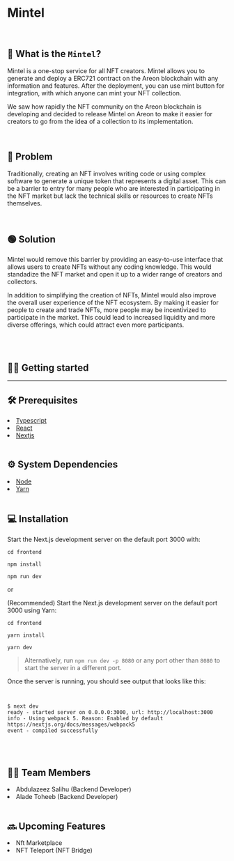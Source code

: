# Mintel

<br>

## 🤔 What is the `Mintel`?

Mintel is a one-stop service for all NFT creators. Mintel allows you to generate and deploy a ERC721 contract on the Areon blockchain with any information and features. After the deployment, you can use mint button for integration, with which anyone can mint your NFT collection.

We saw how rapidly the NFT community on the Areon blockchain is developing and decided to release Mintel on Areon to make it easier for creators to go from the idea of a collection to its implementation.

<br>

## 🔴 Problem

Traditionally, creating an NFT involves writing code or using complex software to generate a unique token that represents a digital asset. This can be a barrier to entry for many people who are interested in participating in the NFT market but lack the technical skills or resources to create NFTs themselves.

<br>

## 🟢 Solution

Mintel would remove this barrier by providing an easy-to-use interface that allows users to create NFTs without any coding knowledge. This would standadize the NFT market and open it up to a wider range of creators and collectors.

In addition to simplifying the creation of NFTs, Mintel would also improve the overall user experience of the NFT ecosystem. By making it easier for people to create and trade NFTs, more people may be incentivized to participate in the market. This could lead to increased liquidity and more diverse offerings, which could attract even more participants.

<br>
<br>

## 🧑‍💻 Getting started

<hr>

## 🛠️ Prerequisites

<li><a href="https://typescriptlang.org">Typescript</a></li>
<li><a href="https://reactjs.org">React</a></li>
<li><a href="prerequisites">Nextjs</a></li>
<br>

## ⚙️ System Dependencies

<li><a href="https://nodejs.org">Node</a></li>
<li><a href="https://yarnpkg.com">Yarn</a></li>
<br>

## 💻 Installation

Start the Next.js development server on the default port 3000 with:

```
cd frontend
```

```
npm install
```

```
npm run dev
```

or

(Recommended) Start the Next.js development server on the default port 3000 using Yarn:

```
cd frontend
```

```
yarn install
```

```
yarn dev
```

> Alternatively, run `npm run dev -p 8080` or any port other than `8080` to start the server in a different port.

Once the server is running, you should see output that looks like this:

```


$ next dev
ready - started server on 0.0.0.0:3000, url: http://localhost:3000
info - Using webpack 5. Reason: Enabled by default https://nextjs.org/docs/messages/webpack5
event - compiled successfully

```

<br>

<br>

## 🙍‍♂️ Team Members

<li>Abdulazeez Salihu (Backend Developer)</li>
<li>Alade Toheeb (Backend Developer)</li>
<br>

## 🔜 Upcoming Features

<li>Nft Marketplace</li>
<li>NFT Teleport (NFT Bridge)</li>

<br>
